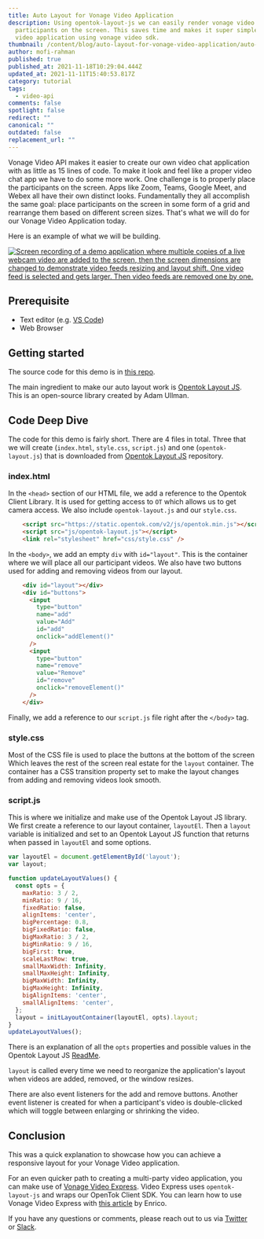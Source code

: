```yaml
---
title: Auto Layout for Vonage Video Application
description: Using opentok-layout-js we can easily render vonage video call
  participants on the screen. This saves time and makes it super simple to build
  video application using vonage video sdk.
thumbnail: /content/blog/auto-layout-for-vonage-video-application/auto-layout_videoapi.png
author: mofi-rahman
published: true
published_at: 2021-11-18T10:29:04.444Z
updated_at: 2021-11-11T15:40:53.817Z
category: tutorial
tags:
  - video-api
comments: false
spotlight: false
redirect: ""
canonical: ""
outdated: false
replacement_url: ""
---
```

Vonage Video API makes it easier to create our own video chat application with as little as 15 lines of code. To make it look and feel like a proper video chat app we have to do some more work. One challenge is to properly place the participants on the screen. Apps like Zoom, Teams, Google Meet, and Webex all have their own distinct looks. Fundamentally they all accomplish the same goal: place participants on the screen in some form of a grid and rearrange them based on different screen sizes. That's what we will do for our Vonage Video Application today.

Here is an example of what we will be building.

[![Screen recording of a demo application where multiple copies of a live webcam video are added to the screen, then the screen dimensions are changed to demonstrate video feeds resizing and layout shift. One video feed is selected and gets larger. Then video feeds are removed one by one.](https://s9.gifyu.com/images/demo9a78f3a979365eb2.gif)](https://gifyu.com/image/S22vG)

## Prerequisite

- Text editor (e.g. [VS Code](https://code.visualstudio.com/))
- Web Browser

## Getting started

The source code for this demo is in [this repo](https://github.com/moficodes/opentok-layout-demo). 

The main ingredient to make our auto layout work is [Opentok Layout JS](https://github.com/aullman/opentok-layout-js). This is an open-source library created by Adam Ullman. 

## Code Deep Dive

The code for this demo is fairly short. There are 4 files in total. Three that we will create (`index.html`, `style.css`, `script.js`) and one (`opentok-layout.js`) that is downloaded from [Opentok Layout JS](https://github.com/aullman/opentok-layout-js) repository. 

### index.html

In the `<head>` section of our HTML file, we add a reference to the Opentok Client Library. It is used for getting access to `OT` which allows us to get camera access. We also include `opentok-layout.js` and our `style.css`.

```html
    <script src="https://static.opentok.com/v2/js/opentok.min.js"></script>
    <script src="js/opentok-layout.js"></script>
    <link rel="stylesheet" href="css/style.css" />
```

In the `<body>`, we add an empty `div` with `id="layout"`. This is the container where we will place all our participant videos. We also have two buttons used for adding and removing videos from our layout.

```html
    <div id="layout"></div>
    <div id="buttons">
      <input
        type="button"
        name="add"
        value="Add"
        id="add"
        onclick="addElement()"
      />
      <input
        type="button"
        name="remove"
        value="Remove"
        id="remove"
        onclick="removeElement()"
      />
    </div>
``` 

Finally, we add a reference to our `script.js` file right after the `</body>` tag.

### style.css

Most of the CSS file is used to place the buttons at the bottom of the screen Which leaves the rest of the screen real estate for the `layout` container. The container has a CSS transition property set to make the layout changes from adding and removing videos look smooth.

### script.js

This is where we initialize and make use of the Opentok Layout JS library. We first create a reference to our layout container, `layoutEl`. Then a `layout` variable is initialized and set to an Opentok Layout JS function that returns when passed in `layoutEl` and some options.

```js
var layoutEl = document.getElementById('layout');
var layout;
```


```js
function updateLayoutValues() {
  const opts = {
    maxRatio: 3 / 2,
    minRatio: 9 / 16,
    fixedRatio: false,
    alignItems: 'center',
    bigPercentage: 0.8,
    bigFixedRatio: false,
    bigMaxRatio: 3 / 2,
    bigMinRatio: 9 / 16,
    bigFirst: true,
    scaleLastRow: true,
    smallMaxWidth: Infinity,
    smallMaxHeight: Infinity,
    bigMaxWidth: Infinity,
    bigMaxHeight: Infinity,
    bigAlignItems: 'center',
    smallAlignItems: 'center',
  };
  layout = initLayoutContainer(layoutEl, opts).layout;
}
updateLayoutValues();
```

There is an explanation of all the `opts` properties and possible values in the Opentok Layout JS [ReadMe](https://github.com/aullman/opentok-layout-js#usage). 

`layout` is called every time we need to reorganize the application's layout when videos are added, removed, or the window resizes.

There are also event listeners for the add and remove buttons. Another event listener is created for when a participant's video is double-clicked which will toggle between enlarging or shrinking the video. 

## Conclusion

This was a quick explanation to showcase how you can achieve a responsive layout for your Vonage Video application.

For an even quicker path to creating a multi-party video application, you can make use of [Vonage Video Express](https://tokbox.com/developer/video-express/). Video Express uses `opentok-layout-js` and wraps our OpenTok Client SDK. You can learn how to use Vonage Video Express with [this article](https://learn.vonage.com/blog/2021/09/27/create-a-multiparty-video-app-with-the-new-video-express/) by Enrico.

If you have any questions or comments, please reach out to us via [Twitter](https://twitter.com/vonagedev) or [Slack](https://developer.nexmo.com/community/slack).


